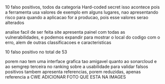 10 falso positivos, todos da categoria Hard-coded secret
isso acontece pois a ferramenta usa valores de exemplo em alguns lugares, nao apresentando risco para quando a aplicacao for a producao, pois esse valores serao alterados


analise facil de ser feita
site apresenta painel com todas as vulnerabilidades, e podemos expandir para mostrar o local do codigo com o erro, alem de outras classificacoes e caracteristicas

10 falso positivo no total de 53

porem nao tem uma interface grafica tao amigavel quanto ao sonarcloud e ao semgrep
terceira no ranking sobre a usabilidade para validar falsos positivos
tambem apresenta referencias, porem reduzidas, apenas referencia a CWE
ADICIONAR FOTO QUE ESTA NA IMAGES